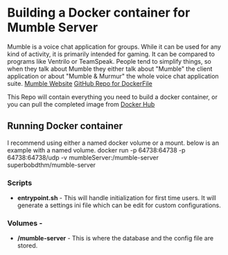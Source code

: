 # Building a Docker container for Mumble Server
Mumble is a voice chat application for groups. While it can be used for any kind of activity, it is primarily intended for gaming. It can be compared to programs like Ventrilo or TeamSpeak. People tend to simplify things, so when they talk about Mumble they either talk about "Mumble" the client application or about "Mumble & Murmur" the whole voice chat application suite.
[Mumble Website](https://wiki.mumble.info)
[GitHub Repo for DockerFile](https://github.com/superbobdthm/docker.mumble-server)

This Repo will contain everything you need to build a docker container, or you can pull the completed image from [Docker Hub](https://hub.docker.com/r/superbobdthm/mumble-server/)

## Running Docker container
I recommend using either a named docker volume or a mount. below is an example with a named volume.
    docker run -p 64738:64738 -p 64738:64738/udp -v mumbleServer:/mumble-server superbobdthm/mumble-server 

### Scripts
 * **entrypoint.sh** - This will handle initialization for first time users. It will generate a settings ini file which can be edit for custom configurations.

### Volumes - 
 * **/mumble-server** - This is where the database and the config file are stored.